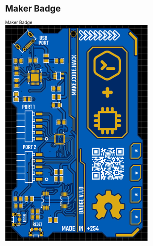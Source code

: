 # Maker Badge
 Maker Badge
 <a href="https://github.com/phinalabs/Maker-Badge">
    <img src="PCB/Maker_Badge_2d_view.png" alt="Logo" max-width="600" max-height="600">
  </a>
